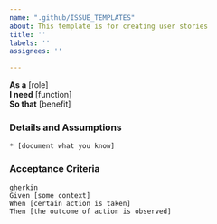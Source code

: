 ```yaml
---
name: ".github/ISSUE_TEMPLATES"
about: This template is for creating user stories
title: ''
labels: ''
assignees: ''

---
```


**As a** [role]  
**I need** [function]  
**So that** [benefit]  
      
### Details and Assumptions
    * [document what you know]      

### Acceptance Criteria     
    gherkin 
    Given [some context]
    When [certain action is taken]
    Then [the outcome of action is observed]
